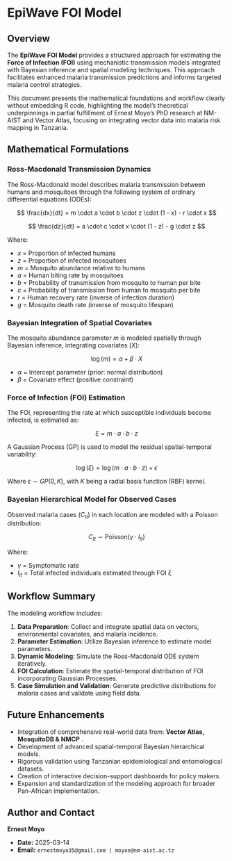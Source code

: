 # EpiWave FOI Model

## Overview

The **EpiWave FOI Model** provides a structured approach for estimating the **Force of Infection (FOI)** using mechanistic transmission models integrated with Bayesian inference and spatial modeling techniques. This approach facilitates enhanced malaria transmission predictions and informs targeted malaria control strategies.

This document presents the mathematical foundations and workflow clearly without embedding R code, highlighting the model’s theoretical underpinnings in partial fulfillment of Ernest Moyo’s PhD research at NM-AIST and Vector Atlas, focusing on integrating vector data into malaria risk mapping in Tanzania.

## Mathematical Formulations

### Ross-Macdonald Transmission Dynamics

The Ross-Macdonald model describes malaria transmission between humans and mosquitoes through the following system of ordinary differential equations (ODEs):

$$
\frac{dx}{dt} = m \cdot a \cdot b \cdot z \cdot (1 - x) - r \cdot x
$$

$$
\frac{dz}{dt} = a \cdot c \cdot x \cdot (1 - z) - g \cdot z
$$

Where:

-   $x$ = Proportion of infected humans
-   $z$ = Proportion of infected mosquitoes
-   $m$ = Mosquito abundance relative to humans
-   $a$ = Human biting rate by mosquitoes
-   $b$ = Probability of transmission from mosquito to human per bite
-   $c$ = Probability of transmission from human to mosquito per bite
-   $r$ = Human recovery rate (inverse of infection duration)
-   $g$ = Mosquito death rate (inverse of mosquito lifespan)

### Bayesian Integration of Spatial Covariates

The mosquito abundance parameter $m$ is modeled spatially through Bayesian inference, integrating covariates ($X$):

$$
\log(m) = \alpha + \beta \cdot X
$$

-   $\alpha$ = Intercept parameter (prior: normal distribution)
-   $\beta$ = Covariate effect (positive constraint)

### Force of Infection (FOI) Estimation

The FOI, representing the rate at which susceptible individuals become infected, is estimated as:

$$
\xi = m \cdot a \cdot b \cdot z
$$

A Gaussian Process (GP) is used to model the residual spatial-temporal variability:

$$
\log(\xi) = \log(m \cdot a \cdot b \cdot z) + \epsilon
$$

Where $\epsilon \sim GP(0, K)$, with $K$ being a radial basis function (RBF) kernel.

### Bayesian Hierarchical Model for Observed Cases

Observed malaria cases ($C_{lt}$) in each location are modeled with a Poisson distribution:

$$
C_{lt} \sim \text{Poisson}(\gamma \cdot I_{lt})
$$

Where:

-   $\gamma$ = Symptomatic rate
-   $I_{lt}$ = Total infected individuals estimated through FOI $\xi$

## Workflow Summary

The modeling workflow includes:

1.  **Data Preparation**: Collect and integrate spatial data on vectors, environmental covariates, and malaria incidence.
2.  **Parameter Estimation**: Utilize Bayesian inference to estimate model parameters.
3.  **Dynamic Modeling**: Simulate the Ross-Macdonald ODE system iteratively.
4.  **FOI Calculation**: Estimate the spatial-temporal distribution of FOI incorporating Gaussian Processes.
5.  **Case Simulation and Validation**: Generate predictive distributions for malaria cases and validate using field data.

## Future Enhancements

-   Integration of comprehensive real-world data from: **Vector Atlas, MosquitoDB & NMCP** .
-   Development of advanced spatial-temporal Bayesian hierarchical models.
-   Rigorous validation using Tanzanian epidemiological and entomological datasets.
-   Creation of interactive decision-support dashboards for policy makers.
-   Expansion and standardization of the modeling approach for broader Pan-African implementation.

## Author and Contact

**Ernest Moyo**

-   **Date:** 2025-03-14
-   **Email:** `ernestmoyo35@gmail.com | moyoe@nm-aist.ac.tz`
